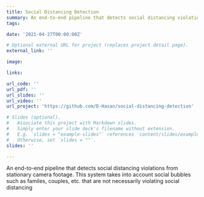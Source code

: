 ```yaml
---
title: Social Distancing Detection
summary: An end-to-end pipeline that detects social distancing violations from stationary camera footage. This system takes into account social bubbles such as familes, couples, etc. that are not necessarily violating social distancing
tags:

date: '2021-04-27T00:00:00Z'

# Optional external URL for project (replaces project detail page).
external_link: ''

image:

links:

url_code: ''
url_pdf: '' 
url_slides: ''
url_video: ''
url_project: 'https://github.com/D-Hasan/social-distancing-detection'

# Slides (optional).
#   Associate this project with Markdown slides.
#   Simply enter your slide deck's filename without extension.
#   E.g. `slides = "example-slides"` references `content/slides/example-slides.md`.
#   Otherwise, set `slides = ""`.
slides: ''

---
```


An end-to-end pipeline that detects social distancing violations from stationary camera footage. This system takes into account social bubbles such as familes, couples, etc. that are not necessarily violating social distancing
